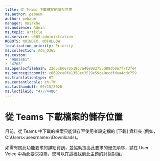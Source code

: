 ```yaml
---
title: 從 Teams 下載檔案的儲存位置
ms.author: pebaum
author: pebaum
manager: mnirkhe
ms.audience: Admin
ms.topic: article
ms.service: o365-administration
ROBOTS: NOINDEX, NOFOLLOW
localization_priority: Priority
ms.collection: Adm_O365
ms.custom:
- "9002461"
- "4768"
ms.openlocfilehash: 22d5cb0070518c7a408002755d89db0e7f7f3fe4
ms.sourcegitcommit: c6692ce0fa1358ec3529e59ca0ecdfdea4cdc759
ms.translationtype: HT
ms.contentlocale: zh-TW
ms.lasthandoff: 09/15/2020
ms.locfileid: "47774486"
---
```

# <a name="save-location-for-files-downloaded-from-teams"></a>從 Teams 下載檔案的儲存位置

目前，從 Teams 中下載的檔案只能儲存至使用者設定檔的 [下載] 資料夾 (例如，C:\Users\<usesrname>\Downloads)。

如需有關此功能要求的詳細資訊，並協助提高此要求的優先順序，請在 User Voice 中為此要求投票，您可以[在這裡](https://microsoftteams.uservoice.com/forums/555103-public/suggestions/18693262-have-the-download-function-of-files-allow-you-to-s)找到此主題的討論對話。
